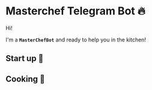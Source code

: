# Masterchef Telegram Bot :fire:

Hi!

I'm a **`MasterChefBot`** and ready to help you in the kitchen!

## Start up :rocket:

## Cooking :pizza: